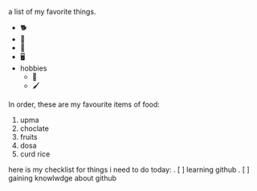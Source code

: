  a list of my favorite things.
 * 🐕
 * 👶
 * 🥘
 * 🖥️
 * hobbies
   *  💃
   * 🖌️

In order, these are my favourite items of food:
1. upma
2. choclate
3. fruits
4. dosa
5. curd rice

here is my checklist for things i need to do today:
. [ ] learning github
. [ ] gaining knowlwdge about github
